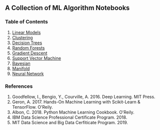 ## A Collection of ML Algorithm Notebooks
### Table of Contents
1. [Linear Models](./1_Linear_Model.ipynb)
2. [Clustering](./2_Clustering.ipynb)
3. [Decision Trees](./3_Decision_Trees.ipynb)
4. [Random Forests](./4_Random_Forests.ipynb)
5. [Gradient Descent](./5_Gradient_Descent.ipynb)
6. [Support Vector Machine](./6_Support_Vector_Machine.ipynb)
7. [Bayesian](./7_Bayesian.ipynb)
8. [Manifold](./8_Manifold.ipynb)
9. [Neural Network](./9_Neural_Network.ipynb)

### References                                                  
1. Goodfellow, I., Bengio, Y., Courville, A. 2016. Deep Learning. MIT Press.
2. Geron, A. 2017. Hands-On Machine Learning with Scikit-Learn & TensorFlow. O'Reily.
3. Albon, C. 2018. Python Machine Learning Cookbook. O'Reily.
4. IBM Data Science Professional Certificate Program. 2018. 
5. MIT Data Science and Big Data Cerfiticate Program. 2019.
